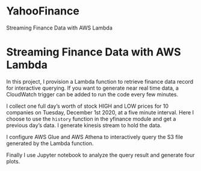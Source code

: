 # YahooFinance
Streaming Finance Data with AWS Lambda
# Streaming Finance Data with AWS Lambda

In this project, I provision a Lambda function to retrieve finance data record for interactive querying. If you want to generate near real time data, a CloudWatch trigger can be added to run the code every few minutes. 

I collect one full day’s worth of stock HIGH and LOW prices for 10 companies on Tuesday, December 1st 2020, at a five minute interval. Here I choose to use the `history` function in the yfinance module and get a previous day’s data. I generate kinesis stream to hold the data. 

I configure AWS Glue and AWS Athena to interactively query the S3 file generated by the Lambda function. 

Finally I use Jupyter notebook to analyze the query result and generate four plots. 



